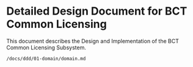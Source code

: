 # Detailed Design Document for BCT Common Licensing

This document describes the Design and Implementation of the BCT Common Licensing Subsystem.

```include
/docs/ddd/01-domain/domain.md
```